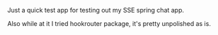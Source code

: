 Just a quick test app for testing out my SSE spring chat app.

Also while at it I tried hookrouter package, it's pretty unpolished as is.